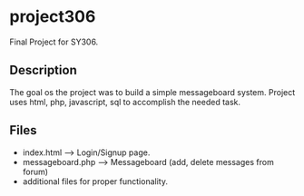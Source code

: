 # project306
Final Project for SY306. 

## Description
The goal os the project was to build a simple messageboard system. 
Project uses html, php, javascript, sql to accomplish the needed task.

## Files
* index.html --> Login/Signup page.
* messageboard.php --> Messageboard (add, delete messages from forum)
* additional files for proper functionality.

